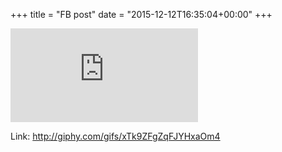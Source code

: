 +++
title = "FB post"
date = "2015-12-12T16:35:04+00:00"
+++



![Phote](https://external.xx.fbcdn.net/safe_image.php?d=AQB4V6EbGfXPiExE&url=https%3A%2F%2Fmedia.giphy.com%2Fmedia%2FxTk9ZFgZqFJYHxaOm4%2Fgiphy.gif&_nc_hash=AQDnY04wFPaCp2YZ)


Link: http://giphy.com/gifs/xTk9ZFgZqFJYHxaOm4
